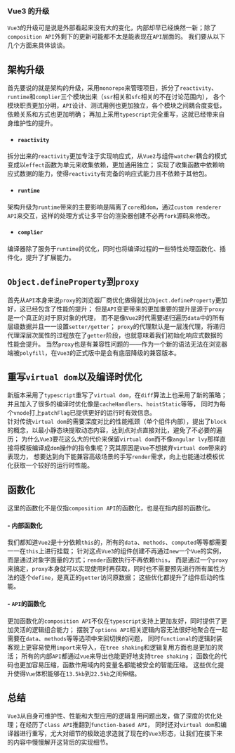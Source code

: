### Vue3 的升级

`Vue3`的升级可是说是外部看起来没有大的变化，内部却早已经焕然一新；除了`composition API`外剩下的更新可能都不太是能表现在`API`层面的。
我们要从以下几个方面来具体谈谈。

## 架构升级

首先要说的就是架构的升级，采用`monorepo`来管理项目，拆分了`reactivity`、`runtime`和`complier`三个模块出来（`ssr`相关和`sfc`相关的不在讨论范围内），
各个模块职责更加分明，`API`设计、测试用例也更加独立，各个模块之间耦合度变低，依赖关系和方式也更加明确；
再加上采用`typescript`完全重写，这就已经带来自身维护性的提升。

- #### `reactivity`

拆分出来的`reactivity`更加专注于实现响应式，从`Vue2`与组件`watcher`耦合的模式变成以`effect`函数为单元来收集依赖，更加通用独立；
实现了收集函数中依赖响应式数据的能力，使得`reactivity`有完备的响应式能力且不依赖于其他包。

- #### `runtime`

架构升级为`runtime`带来的主要影响是隔离了`core`和`dom`，通过`custom renderer API`来交互，这样的处理方式让多平台的渲染器创建不必再`fork`源码来修改。

- #### `complier`

编译器除了服务于`runtime`的优化，同时也将编译过程的一些特性处理函数化、插件化，提升了扩展能力。

## `Object.defineProperty`到`proxy`

首先从`API`本身来说`proxy`的浏览器厂商优化做得就比`Object.defineProperty`更加好，这已经包含了性能的提升；
但是`API`变更带来的更加重要的提升是源于`proxy`是一个真正的对于原对象的代理，
而不是像`Vue2`时代需要递归遍历`data`中的所有层级数据并且一一设置`setter/getter`；
`proxy`的代理默认是一层浅代理，将递归代理深层次属性的过程放在了`getter`阶段，也就意味着我们初始化响应式数据的性能会提升。
当然`proxy`也是有兼容性问题的——作为一个新的语法无法在浏览器端被`polyfill`，在`Vue3`的正式版中是会有底层降级的兼容版本。

## 重写`virtual dom`以及编译时优化

新版本采用了`typescript`重写了`virtual dom`，在`diff`算法上也采用了新的策略；并且加入了很多的编译时优化像是`cacheHandlers`、`hoistStatic`等等，
同时为每个`vnode`打上`patchFlag`已提供更好的运行时有效信息。  
针对传统`virtual dom`的需要深度对比的性能瓶颈（单个组件内部），提出了`block`的概念，以最小静态块提取动态内容，达到点对点直接对比，避免了不必要的遍历；
为什么`Vue3`要花这么大的代价来保留`virtual dom`而不像`angular lvy`那样直接将模板编译成`dom`操作的指令集呢？究其原因是`Vue`不想摈弃`virtual dom`带来的表现力，
想要达到向下能兼容高级场景的手写`render`需求，向上也能通过模板优化获取一个较好的运行时性能。

## 函数化

这里的函数化不是仅指`composition API`的函数化，也是在指内部的函数化。

#### - 内部函数化

我们都知道`Vue2`是十分依赖`this`的，所有的`data`、`methods`、`computed`等等都需要一一在`this`上进行挂载；
针对这点`Vue3`的组件创建不再通过`new`一个`Vue`的实例，而是通过对象字面量的方式；`render`函数执行不再依赖`this`，
而是通过一个`proxy`来搞定，`proxy`本身就可以实现使用时再获取，同时也不需要预先进行所有属性方法的逐个`define`，是真正的`getter`访问原数据；
这些优化都提升了组件启动的性能。

#### - `API`的函数化

更加函数化的`composition API`不仅在`typescript`支持上更加友好，同时提供了更加灵活的逻辑组合能力；
摆脱了`options API`相关逻辑内容无法很好地聚合在一起需要在`data`、`methods`等等选项中来回切换的问题，
同时`functional`的逻辑封装客观上更容易使用`import`来导入，在`tree shaking`和逻辑复用方面也是更加的灵活；
所有的内部`API`都通过`vue`来导出也能更好地支持`tree shaking`；
函数化的代码也更加容易压缩，函数作用域内的变量名都能被安全的智能压缩。
这些优化提升使得`Vue`体积能够在`13.5kb`到`22.5kb`之间伸缩。

## 总结

`Vue3`从自身可维护性、性能和大型应用的逻辑复用问题出发，做了深度的优化处理；在经历了`class API`推翻到`function-based API`，
同时还对`virtual dom`和编译器进行重写，尤大对细节的极致追求造就了现在的`Vue3`形态，让我们在接下来的内容中慢慢解开这背后的实现细节。
